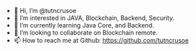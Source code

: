 - 👋 Hi, I’m @tutncrusoe
- 👀 I’m interested in JAVA, Blockchain, Backend, Security.
- 🌱 I’m currently learning Java Core, and Backend.
- 💞️ I’m looking to collaborate on Blockchain remote.
- 📫 How to reach me at Github: https://github.com/tutncrusoe

<!---
tutncrusoe/tutncrusoe is a ✨ special ✨ repository because its `README.md` (this file) appears on your GitHub profile.
--->
